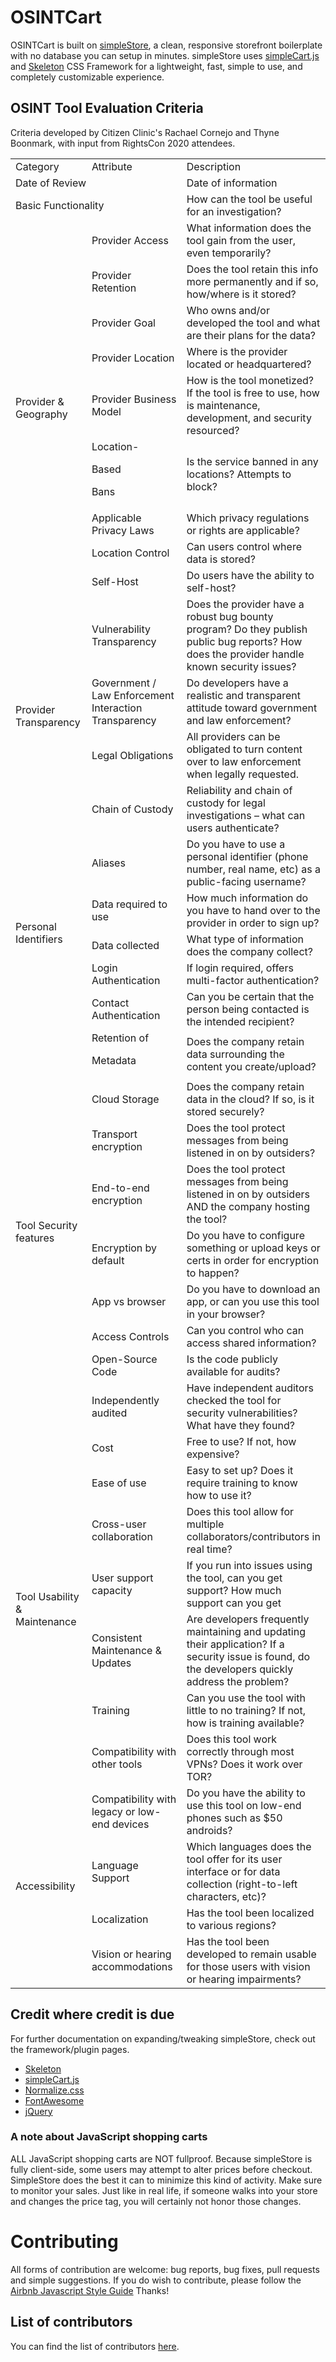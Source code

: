
# OSINTCart

OSINTCart is built on [simpleStore](http://chrisdiana.github.io/simplestore), a clean, responsive
storefront boilerplate with no database you can setup in minutes. simpleStore uses
[simpleCart.js](http://simplecartjs.org) and [Skeleton](http://getskeleton.com)
CSS Framework for a lightweight, fast, simple to use, and completely
customizable experience.

## OSINT Tool Evaluation Criteria

Criteria developed by Citizen Clinic's Rachael Cornejo and Thyne Boonmark, with input from RightsCon 2020 attendees.

<table>
  <tr>
   <td>Category
   </td>
   <td>Attribute
   </td>
   <td>Description
   </td>
  </tr>
  <tr>
   <td colspan="2" >Date of Review
   </td>
   <td>Date of information
   </td>
  </tr>
  <tr>
   <td colspan="2" >Basic Functionality
   </td>
   <td>How can the tool be useful for an investigation?
   </td>
  </tr>
  <tr>
   <td rowspan="9" >Provider & Geography
   </td>
   <td>Provider Access
   </td>
   <td>What information does the tool gain from the user, even temporarily?
   </td>
  </tr>
  <tr>
   <td>Provider Retention
   </td>
   <td>Does the tool retain this info more permanently and if so, how/where is it stored?
   </td>
  </tr>
  <tr>
   <td>Provider Goal
   </td>
   <td>Who owns and/or developed the tool and what are their plans for the data?
   </td>
  </tr>
  <tr>
   <td>Provider Location
   </td>
   <td>Where is the provider located or headquartered? 
   </td>
  </tr>
  <tr>
   <td>Provider Business Model
   </td>
   <td>How is the tool monetized? If the tool is free to use, how is maintenance, development, and security resourced?
   </td>
  </tr>
  <tr>
   <td>Location-
<p>
Based
<p>
Bans
   </td>
   <td>Is the service banned in any locations? Attempts to block?
   </td>
  </tr>
  <tr>
   <td>Applicable Privacy Laws
   </td>
   <td>Which privacy regulations or rights are applicable?
   </td>
  </tr>
  <tr>
   <td>Location Control
   </td>
   <td>Can users control where data is stored? 
   </td>
  </tr>
  <tr>
   <td>Self-Host
   </td>
   <td>Do users have the ability to self-host?
   </td>
  </tr>
  <tr>
   <td rowspan="4" >Provider Transparency
   </td>
   <td>Vulnerability Transparency
   </td>
   <td>Does the provider have a robust bug bounty program? Do they publish public bug reports? How does the provider handle known security issues?
   </td>
  </tr>
  <tr>
   <td>Government / Law Enforcement Interaction Transparency
   </td>
   <td>Do developers have a realistic and transparent attitude toward government and law enforcement?
   </td>
  </tr>
  <tr>
   <td>Legal Obligations
   </td>
   <td>All providers can be obligated to turn content over to law enforcement when legally requested. 
   </td>
  </tr>
  <tr>
   <td>Chain of Custody
   </td>
   <td>Reliability and chain of custody for legal investigations – what can users authenticate?
   </td>
  </tr>
  <tr>
   <td rowspan="5" >Personal Identifiers
   </td>
   <td>Aliases
   </td>
   <td>Do you have to use a personal identifier (phone number, real name, etc) as a public-facing username?
   </td>
  </tr>
  <tr>
   <td>Data required to use
   </td>
   <td>How much information do you have to hand over to the provider in order to sign up?
   </td>
  </tr>
  <tr>
   <td>Data collected
   </td>
   <td>What type of information does the company collect?
   </td>
  </tr>
  <tr>
   <td>Login Authentication
   </td>
   <td>If login required, offers multi-factor authentication?
   </td>
  </tr>
  <tr>
   <td>Contact Authentication
   </td>
   <td>Can you be certain that the person being contacted is the intended recipient?
   </td>
  </tr>
  <tr>
   <td rowspan="9" >Tool Security features
   </td>
   <td>Retention of 
<p>
Metadata
   </td>
   <td>Does the company retain data surrounding the content you create/upload?
   </td>
  </tr>
  <tr>
   <td>Cloud Storage
   </td>
   <td>Does the company retain data in the cloud? If so, is it stored securely?
   </td>
  </tr>
  <tr>
   <td>Transport encryption
   </td>
   <td>Does the tool protect messages from being listened in on by outsiders?
   </td>
  </tr>
  <tr>
   <td>End-to-end encryption
   </td>
   <td>Does the tool protect messages from being listened in on by outsiders AND the company hosting the tool?
   </td>
  </tr>
  <tr>
   <td>Encryption by default
   </td>
   <td>Do you have to configure something or upload keys or certs in order for encryption to happen?
   </td>
  </tr>
  <tr>
   <td>App vs browser
   </td>
   <td>Do you have to download an app, or can you use this tool in your browser?
   </td>
  </tr>
  <tr>
   <td>Access Controls
   </td>
   <td>Can you control who can access shared information?
   </td>
  </tr>
  <tr>
   <td>Open-Source Code
   </td>
   <td>Is the code publicly available for audits?
   </td>
  </tr>
  <tr>
   <td>Independently audited
   </td>
   <td>Have independent auditors checked the tool for security vulnerabilities? What have they found?
   </td>
  </tr>
  <tr>
   <td rowspan="7" >Tool Usability & Maintenance
   </td>
   <td>Cost
   </td>
   <td>Free to use? If not, how expensive?
   </td>
  </tr>
  <tr>
   <td>Ease of use
   </td>
   <td>Easy to set up? Does it require training to know how to use it?
   </td>
  </tr>
  <tr>
   <td>Cross-user collaboration
   </td>
   <td>Does this tool allow for multiple collaborators/contributors in real time?
   </td>
  </tr>
  <tr>
   <td>User support capacity
   </td>
   <td>If you run into issues using the tool, can you get support? How much support can you get
   </td>
  </tr>
  <tr>
   <td>Consistent Maintenance & Updates
   </td>
   <td>Are developers frequently maintaining and updating their application? If a security issue is found, do the developers quickly address the problem? 
   </td>
  </tr>
  <tr>
   <td>Training
   </td>
   <td>Can you use the tool with little to no training? If not, how is training available?
   </td>
  </tr>
  <tr>
   <td>Compatibility with other tools
   </td>
   <td>Does this tool work correctly through most VPNs? Does it work over TOR?
   </td>
  </tr>
  <tr>
   <td rowspan="4" >Accessibility
   </td>
   <td>Compatibility with legacy or low-end devices
   </td>
   <td>Do you have the ability to use this tool on low-end phones such as $50 androids?
   </td>
  </tr>
  <tr>
   <td>Language Support
   </td>
   <td>Which languages does the tool offer for its user interface or for data collection (right-to-left characters, etc)? 
   </td>
  </tr>
  <tr>
   <td>Localization
   </td>
   <td>Has the tool been localized to various regions?
   </td>
  </tr>
  <tr>
   <td>Vision or hearing accommodations
   </td>
   <td>Has the tool been developed to remain usable for those users with vision or hearing impairments?
   </td>
  </tr>
</table>



## Credit where credit is due

For further documentation on expanding/tweaking simpleStore, check out the
framework/plugin pages.

* [Skeleton](http://getskeleton.com)
* [simpleCart.js](http://simplecartjs.org)
* [Normalize.css](http://necolas.github.io/normalize.css)
* [FontAwesome](http://fortawesome.github.io/Font-Awesome)
* [jQuery](https://jquery.com/)

### A note about JavaScript shopping carts

ALL JavaScript shopping carts are NOT fullproof. Because simpleStore is fully
client-side, some users may attempt to alter prices before checkout.
SimpleStore does the best it can to minimize this
kind of activity. Make sure to monitor your sales. Just like in real life, if someone
walks into your store and changes the price tag, you will certainly not honor
those changes.


# Contributing

All forms of contribution are welcome: bug reports, bug fixes, pull requests and simple suggestions.
If you do wish to contribute, please follow the [Airbnb Javascript Style Guide](https://github.com/airbnb/javascript) Thanks!


## List of contributors

You can find the list of contributors [here](https://github.com/chrisdiana/simplestore/graphs/contributors).
